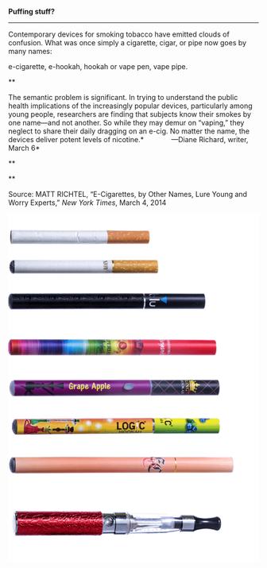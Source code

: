 **Puffing stuff?**

****

Contemporary devices for smoking tobacco have emitted clouds of confusion. What was once simply a cigarette, cigar, or pipe now goes by many names: 

e-cigarette, e-hookah, hookah or vape pen, vape pipe.

**

The semantic problem is significant. In trying to understand the public health implications of the increasingly popular devices, particularly among young people, researchers are finding that subjects know their smokes by one name—and not another. So while they may demur on “vaping,” they neglect to share their daily dragging on an e-cig. No matter the name, the devices deliver potent levels of nicotine.*              —Diane Richard, writer, March 6*

**

**

Source: MATT RICHTEL, “E-Cigarettes, by Other Names, Lure Young and Worry Experts,” *New York Times*, March 4, 2014

![](../images/14-03-06_68.79_VapingEDIT-1.png)
